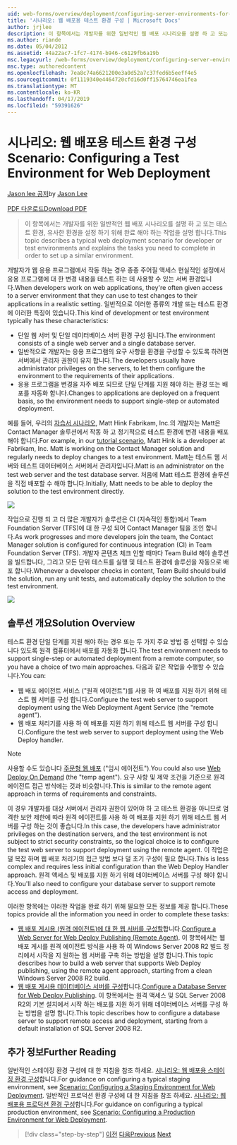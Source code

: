 ```yaml
---
uid: web-forms/overview/deployment/configuring-server-environments-for-web-deployment/scenario-configuring-a-test-environment-for-web-deployment
title: '시나리오: 웹 배포용 테스트 환경 구성 | Microsoft Docs'
author: jrjlee
description: 이 항목에서는 개발자를 위한 일반적인 웹 배포 시나리오를 설명 하 고 또는 테스트 환경,는 si를 설정 하기 위해 완료 해야 하는 작업에 설명 하는 중...
ms.author: riande
ms.date: 05/04/2012
ms.assetid: 44a22ac7-1fc7-4174-b946-c6129fb6a19b
msc.legacyurl: /web-forms/overview/deployment/configuring-server-environments-for-web-deployment/scenario-configuring-a-test-environment-for-web-deployment
msc.type: authoredcontent
ms.openlocfilehash: 7ea8c74a6621200e3a0d52a7c37fed6b5eeff4e5
ms.sourcegitcommit: 0f1119340e4464720cfd16d0ff15764746ea1fea
ms.translationtype: MT
ms.contentlocale: ko-KR
ms.lasthandoff: 04/17/2019
ms.locfileid: "59391626"
---
```

# <a name="scenario-configuring-a-test-environment-for-web-deployment"></a><span data-ttu-id="fec37-103">시나리오: 웹 배포용 테스트 환경 구성</span><span class="sxs-lookup"><span data-stu-id="fec37-103">Scenario: Configuring a Test Environment for Web Deployment</span></span>

<span data-ttu-id="fec37-104">[Jason lee 공저](https://github.com/jrjlee)</span><span class="sxs-lookup"><span data-stu-id="fec37-104">by [Jason Lee](https://github.com/jrjlee)</span></span>

[<span data-ttu-id="fec37-105">PDF 다운로드</span><span class="sxs-lookup"><span data-stu-id="fec37-105">Download PDF</span></span>](https://msdnshared.blob.core.windows.net/media/MSDNBlogsFS/prod.evol.blogs.msdn.com/CommunityServer.Blogs.Components.WeblogFiles/00/00/00/63/56/8130.DeployingWebAppsInEnterpriseScenarios.pdf)

> <span data-ttu-id="fec37-106">이 항목에서는 개발자를 위한 일반적인 웹 배포 시나리오를 설명 하 고 또는 테스트 환경, 유사한 환경을 설정 하기 위해 완료 해야 하는 작업을 설명 합니다.</span><span class="sxs-lookup"><span data-stu-id="fec37-106">This topic describes a typical web deployment scenario for developer or test environments and explains the tasks you need to complete in order to set up a similar environment.</span></span>


<span data-ttu-id="fec37-107">개발자가 웹 응용 프로그램에서 작동 하는 경우 종종 주어질 액세스 현실적인 설정에서 응용 프로그램에 대 한 변경 내용을 테스트 하는 데 사용할 수 있는 서버 환경입니다.</span><span class="sxs-lookup"><span data-stu-id="fec37-107">When developers work on web applications, they're often given access to a server environment that they can use to test changes to their applications in a realistic setting.</span></span> <span data-ttu-id="fec37-108">일반적으로 이러한 종류의 개발 또는 테스트 환경에 이러한 특징이 있습니다.</span><span class="sxs-lookup"><span data-stu-id="fec37-108">This kind of development or test environment typically has these characteristics:</span></span>

- <span data-ttu-id="fec37-109">단일 웹 서버 및 단일 데이터베이스 서버 환경 구성 됩니다.</span><span class="sxs-lookup"><span data-stu-id="fec37-109">The environment consists of a single web server and a single database server.</span></span>
- <span data-ttu-id="fec37-110">일반적으로 개발자는 응용 프로그램의 요구 사항을 환경을 구성할 수 있도록 하려면 서버에서 관리자 권한이 유지 합니다.</span><span class="sxs-lookup"><span data-stu-id="fec37-110">The developers usually have administrator privileges on the servers, to let them configure the environment to the requirements of their applications.</span></span>
- <span data-ttu-id="fec37-111">응용 프로그램을 변경을 자주 배포 되므로 단일 단계를 지원 해야 하는 환경 또는 배포를 자동화 합니다.</span><span class="sxs-lookup"><span data-stu-id="fec37-111">Changes to applications are deployed on a frequent basis, so the environment needs to support single-step or automated deployment.</span></span>

<span data-ttu-id="fec37-112">예를 들어, 우리의 [자습서 시나리오](../deploying-web-applications-in-enterprise-scenarios/enterprise-web-deployment-scenario-overview.md), Matt Hink Fabrikam, Inc.의 개발자는 Matt은 Contact Manager 솔루션에서 작동 하 고 정기적으로 테스트 환경에 변경 내용을 배포 해야 합니다.</span><span class="sxs-lookup"><span data-stu-id="fec37-112">For example, in our [tutorial scenario](../deploying-web-applications-in-enterprise-scenarios/enterprise-web-deployment-scenario-overview.md), Matt Hink is a developer at Fabrikam, Inc. Matt is working on the Contact Manager solution and regularly needs to deploy changes to a test environment.</span></span> <span data-ttu-id="fec37-113">Matt는 테스트 웹 서버와 테스트 데이터베이스 서버에서 관리자입니다.</span><span class="sxs-lookup"><span data-stu-id="fec37-113">Matt is an administrator on the test web server and the test database server.</span></span> <span data-ttu-id="fec37-114">처음에 Matt 테스트 환경에 솔루션을 직접 배포할 수 해야 합니다.</span><span class="sxs-lookup"><span data-stu-id="fec37-114">Initially, Matt needs to be able to deploy the solution to the test environment directly.</span></span>

![](scenario-configuring-a-test-environment-for-web-deployment/_static/image1.png)

<span data-ttu-id="fec37-115">작업으로 진행 되 고 더 많은 개발자가 솔루션은 CI (지속적인 통합)에서 Team Foundation Server (TFS)에 대 한 구성 되어 Contact Manager 팀을 조인 합니다.</span><span class="sxs-lookup"><span data-stu-id="fec37-115">As work progresses and more developers join the team, the Contact Manager solution is configured for continuous integration (CI) in Team Foundation Server (TFS).</span></span> <span data-ttu-id="fec37-116">개발자 콘텐츠 체크 인할 때마다 Team Build 해야 솔루션을 빌드합니다, 그리고 모든 단위 테스트를 실행 및 테스트 환경에 솔루션을 자동으로 배포 합니다.</span><span class="sxs-lookup"><span data-stu-id="fec37-116">Whenever a developer checks in content, Team Build should build the solution, run any unit tests, and automatically deploy the solution to the test environment.</span></span>

![](scenario-configuring-a-test-environment-for-web-deployment/_static/image2.png)

## <a name="solution-overview"></a><span data-ttu-id="fec37-117">솔루션 개요</span><span class="sxs-lookup"><span data-stu-id="fec37-117">Solution Overview</span></span>

<span data-ttu-id="fec37-118">테스트 환경 단일 단계를 지원 해야 하는 경우 또는 두 가지 주요 방법 중 선택할 수 있습니다 있도록 원격 컴퓨터에서 배포를 자동화 합니다.</span><span class="sxs-lookup"><span data-stu-id="fec37-118">The test environment needs to support single-step or automated deployment from a remote computer, so you have a choice of two main approaches.</span></span> <span data-ttu-id="fec37-119">다음과 같은 작업을 수행할 수 있습니다.</span><span class="sxs-lookup"><span data-stu-id="fec37-119">You can:</span></span>

- <span data-ttu-id="fec37-120">웹 배포 에이전트 서비스 ("원격 에이전트")를 사용 하 여 배포를 지원 하기 위해 테스트 웹 서버를 구성 합니다.</span><span class="sxs-lookup"><span data-stu-id="fec37-120">Configure the test web server to support deployment using the Web Deployment Agent Service (the "remote agent").</span></span>
- <span data-ttu-id="fec37-121">웹 배포 처리기를 사용 하 여 배포를 지원 하기 위해 테스트 웹 서버를 구성 합니다.</span><span class="sxs-lookup"><span data-stu-id="fec37-121">Configure the test web server to support deployment using the Web Deploy handler.</span></span>

> [!NOTE]
> <span data-ttu-id="fec37-122">사용할 수도 있습니다 [주문형 웹 배포](https://technet.microsoft.com/library/ee517345(WS.10).aspx) ("임시 에이전트").</span><span class="sxs-lookup"><span data-stu-id="fec37-122">You could also use [Web Deploy On Demand](https://technet.microsoft.com/library/ee517345(WS.10).aspx) (the "temp agent").</span></span> <span data-ttu-id="fec37-123">요구 사항 및 제약 조건을 기준으로 원격 에이전트 접근 방식에는 것과 비슷합니다.</span><span class="sxs-lookup"><span data-stu-id="fec37-123">This is similar to the remote agent approach in terms of requirements and constraints.</span></span>


<span data-ttu-id="fec37-124">이 경우 개발자를 대상 서버에서 관리자 권한이 있어야 하 고 테스트 환경을 아니므로 엄격한 보안 제한에 따라 원격 에이전트를 사용 하 여 배포를 지원 하기 위해 테스트 웹 서버를 구성 하는 것이 좋습니다.</span><span class="sxs-lookup"><span data-stu-id="fec37-124">In this case, the developers have administrator privileges on the destination servers, and the test environment is not subject to strict security constraints, so the logical choice is to configure the test web server to support deployment using the remote agent.</span></span> <span data-ttu-id="fec37-125">이 작업은 덜 복잡 하며 웹 배포 처리기의 접근 방법 보다 덜 초기 구성이 필요 합니다.</span><span class="sxs-lookup"><span data-stu-id="fec37-125">This is less complex and requires less initial configuration than the Web Deploy Handler approach.</span></span> <span data-ttu-id="fec37-126">원격 액세스 및 배포를 지원 하기 위해 데이터베이스 서버를 구성 해야 합니다.</span><span class="sxs-lookup"><span data-stu-id="fec37-126">You'll also need to configure your database server to support remote access and deployment.</span></span>

<span data-ttu-id="fec37-127">이러한 항목에는 이러한 작업을 완료 하기 위해 필요한 모든 정보를 제공 합니다.</span><span class="sxs-lookup"><span data-stu-id="fec37-127">These topics provide all the information you need in order to complete these tasks:</span></span>

- <span data-ttu-id="fec37-128">[웹 배포 게시용 (원격 에이전트)에 대 한 웹 서버를 구성할](configuring-a-web-server-for-web-deploy-publishing-remote-agent.md)합니다.</span><span class="sxs-lookup"><span data-stu-id="fec37-128">[Configure a Web Server for Web Deploy Publishing (Remote Agent)](configuring-a-web-server-for-web-deploy-publishing-remote-agent.md).</span></span> <span data-ttu-id="fec37-129">이 항목에서는 웹 배포 게시를 원격 에이전트 방식을 사용 하 여 Windows Server 2008 R2 빌드 정리에서 시작을 지 원하는 웹 서버를 구축 하는 방법을 설명 합니다.</span><span class="sxs-lookup"><span data-stu-id="fec37-129">This topic describes how to build a web server that supports Web Deploy publishing, using the remote agent approach, starting from a clean Windows Server 2008 R2 build.</span></span>
- <span data-ttu-id="fec37-130">[웹 배포 게시용 데이터베이스 서버를 구성](configuring-a-database-server-for-web-deploy-publishing.md)합니다.</span><span class="sxs-lookup"><span data-stu-id="fec37-130">[Configure a Database Server for Web Deploy Publishing](configuring-a-database-server-for-web-deploy-publishing.md).</span></span> <span data-ttu-id="fec37-131">이 항목에서는 원격 액세스 및 SQL Server 2008 R2의 기본 설치에서 시작 하는 배포를 지원 하기 위해 데이터베이스 서버를 구성 하는 방법을 설명 합니다.</span><span class="sxs-lookup"><span data-stu-id="fec37-131">This topic describes how to configure a database server to support remote access and deployment, starting from a default installation of SQL Server 2008 R2.</span></span>

## <a name="further-reading"></a><span data-ttu-id="fec37-132">추가 정보</span><span class="sxs-lookup"><span data-stu-id="fec37-132">Further Reading</span></span>

<span data-ttu-id="fec37-133">일반적인 스테이징 환경 구성에 대 한 지침을 참조 하세요. [시나리오: 웹 배포용 스테이징 환경 구성](scenario-configuring-a-staging-environment-for-web-deployment.md)합니다.</span><span class="sxs-lookup"><span data-stu-id="fec37-133">For guidance on configuring a typical staging environment, see [Scenario: Configuring a Staging Environment for Web Deployment](scenario-configuring-a-staging-environment-for-web-deployment.md).</span></span> <span data-ttu-id="fec37-134">일반적인 프로덕션 환경 구성에 대 한 지침을 참조 하세요. [시나리오: 웹 배포용 프로덕션 환경 구성](scenario-configuring-a-production-environment-for-web-deployment.md)합니다.</span><span class="sxs-lookup"><span data-stu-id="fec37-134">For guidance on configuring a typical production environment, see [Scenario: Configuring a Production Environment for Web Deployment](scenario-configuring-a-production-environment-for-web-deployment.md).</span></span>

> [!div class="step-by-step"]
> <span data-ttu-id="fec37-135">[이전](choosing-the-right-approach-to-web-deployment.md)
> [다음](scenario-configuring-a-staging-environment-for-web-deployment.md)</span><span class="sxs-lookup"><span data-stu-id="fec37-135">[Previous](choosing-the-right-approach-to-web-deployment.md)
[Next](scenario-configuring-a-staging-environment-for-web-deployment.md)</span></span>
